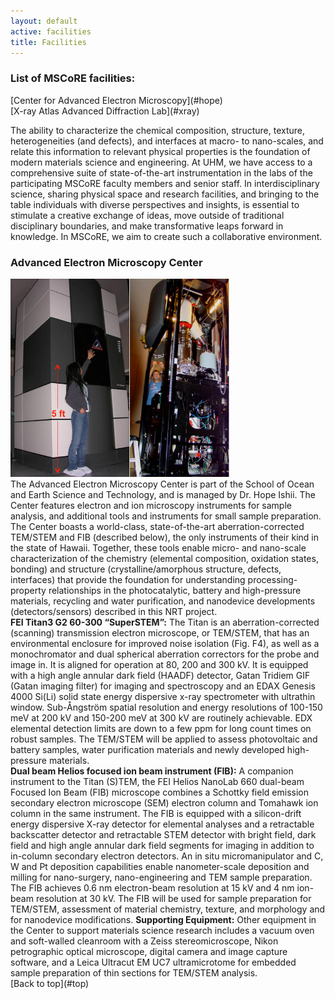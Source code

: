 ```yaml
---
layout: default
active: facilities
title: Facilities 
---
```

<a name="top"></a>
<div class="floatright">
<div class="box" markdown="1">
<h3>List of MSCoRE facilities:</h3>
[Center for Advanced Electron Microscopy](#hope)
<br>
[X-ray Atlas Advanced Diffraction Lab](#xray)
</div>
</div>

The ability to characterize the chemical composition, structure, texture, heterogeneities (and defects), and interfaces at macro- to 
nano-scales, and relate this information to relevant physical properties is the foundation of modern materials science and engineering. 
At UHM, we have access to a comprehensive suite of state-of-the-art instrumentation in the labs of the participating MSCoRE faculty members 
and senior staff.
In interdisciplinary science, sharing physical space and research facilities, and bringing to the table individuals with diverse 
perspectives and insights, is essential to stimulate a creative exchange of ideas, move outside of traditional disciplinary boundaries, 
and make transformative leaps forward in knowledge. In MSCoRE, we aim to create such a collaborative environment. 



<h3><a name="hope"></a>Advanced Electron Microscopy Center</h3>
<div class="floatright">
<img src="images/tem.jpg" width="350">
</div>
The Advanced Electron Microscopy Center is part of the School of Ocean and Earth Science and Technology, and is managed by Dr. Hope Ishii. 
The Center features electron and ion microscopy instruments for sample analysis, and additional tools and instruments for small sample 
preparation. The Center boasts a world-class, state-of-the-art aberration-corrected TEM/STEM and FIB (described below), the only 
instruments of their kind in the state of Hawaii. Together, these tools enable micro- and nano-scale characterization of the chemistry 
(elemental composition, oxidation states, bonding) and structure (crystalline/amorphous structure, defects, interfaces) that provide the 
foundation for understanding processing-property relationships in the photocatalytic, battery and high-pressure materials, recycling and 
water purification, and nanodevice developments (detectors/sensors) described in this NRT project.
<br>
<b>FEI Titan3 G2 60-300 “SuperSTEM”:</b> The Titan is an aberration-corrected (scanning) transmission electron microscope, or TEM/STEM, that has 
an environmental enclosure for improved noise isolation (Fig. F4), as well as a monochromator and dual spherical aberration correctors for 
the probe and image in. It is aligned for operation at 80, 200 and 300 kV. It is equipped with a high angle annular dark field (HAADF) 
detector, Gatan Tridiem GIF (Gatan imaging filter) for imaging and spectroscopy and an EDAX Genesis 4000 Si(Li) solid state energy 
dispersive x-ray spectrometer with ultrathin window. Sub-Ångström spatial resolution and energy resolutions of 100-150 meV at 200 kV and 
150-200 meV at 300 kV are routinely achievable. EDX elemental detection limits are down to a few ppm for long count times on robust samples. 
The TEM/STEM will be applied to assess photovoltaic and battery samples, water purification materials and newly developed high-pressure 
materials.
<br>
<b>Dual beam Helios focused ion beam instrument (FIB):</b> A companion instrument to the Titan (S)TEM, the FEI Helios NanoLab 660 dual-beam Focused 
Ion Beam (FIB) microscope combines a Schottky field emission secondary electron microscope (SEM) electron column and Tomahawk ion column in 
the same instrument. The FIB is equipped with a silicon-drift energy dispersive X-ray detector for elemental analyses and a retractable 
backscatter detector and retractable STEM detector with bright field, dark field and high angle annular dark field segments for imaging 
in addition to in-column secondary electron detectors. An in situ micromanipulator and C, W and Pt deposition capabilities enable 
nanometer-scale deposition and milling for nano-surgery, nano-engineering and TEM sample preparation. The FIB achieves 0.6 nm 
electron-beam resolution at 15 kV and 4 nm ion-beam resolution at 30 kV. The FIB will be used for sample preparation for TEM/STEM, 
assessment of material chemistry, texture, and morphology and for nanodevice modifications.
<b>Supporting Equipment:</b> Other equipment in the Center to support materials science research includes a vacuum oven and soft-walled cleanroom 
with a Zeiss stereomicroscope, Nikon petrographic optical microscope, digital camera and image capture software, and a Leica Ultracut EM 
UC7 ultramicrotome for embedded sample preparation of thin sections for TEM/STEM analysis.
<br>
[Back to top](#top)